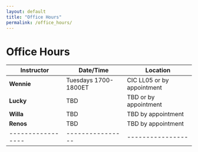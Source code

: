 ```yaml
---
layout: default
title: "Office Hours"
permalink: /office_hours/
---
```


# Office Hours

| Instructor | Date/Time | Location |
|-----------------|----------------|----------------|
| **Wennie**   | Tuesdays 1700-1800ET  | CIC LL05 or by appointment   |
| **Lucky**    | TBD  | TBD or by appointment |
| **Willa**  | TBD  | TBD by appointment |
| **Renos**   | TBD  | TBD by appointment |
|-----------------|----------------|----------------|
